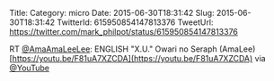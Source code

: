 Title: 
Category: micro
Date: 2015-06-30T18:31:42
Slug: 2015-06-30T18:31:42
TwitterId: 615950854147813376
TweetUrl: https://twitter.com/mark_philpot/status/615950854147813376

RT [@AmaAmaLeeLee](https://twitter.com/AmaAmaLeeLee): ENGLISH "X.U." Owari no Seraph (AmaLee) [https://youtu.be/F81uA7XZCDA](https://youtu.be/F81uA7XZCDA) via [@YouTube](https://twitter.com/YouTube)